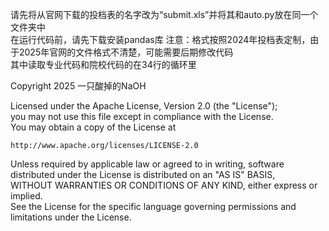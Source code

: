 请先将从官网下载的投档表的名字改为“submit.xls”并将其和auto.py放在同一个文件夹中  
在运行代码前，请先下载安装pandas库
注意：格式按照2024年投档表定制，由于2025年官网的文件格式不清楚，可能需要后期修改代码  
其中读取专业代码和院校代码的在34行的循环里  
 
Copyright 2025 一只酸掉的NaOH

Licensed under the Apache License, Version 2.0 (the "License");  
you may not use this file except in compliance with the License.  
You may obtain a copy of the License at  

    http://www.apache.org/licenses/LICENSE-2.0

Unless required by applicable law or agreed to in writing, software  
distributed under the License is distributed on an "AS IS" BASIS,  
WITHOUT WARRANTIES OR CONDITIONS OF ANY KIND, either express or implied.  
See the License for the specific language governing permissions and  
limitations under the License.  